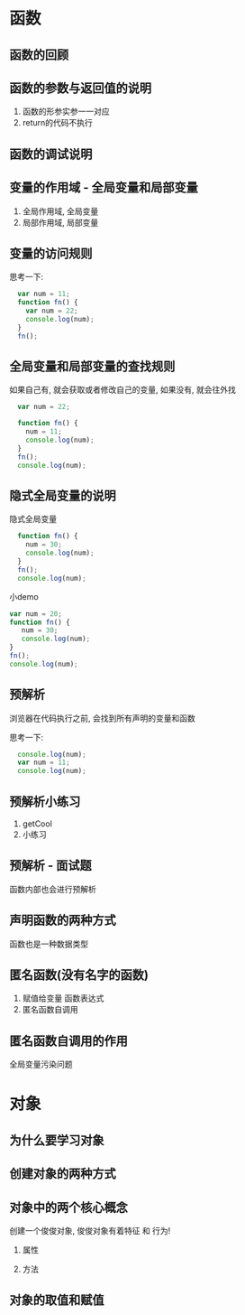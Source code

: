 # 函数

## 函数的回顾





## 函数的参数与返回值的说明

1. 函数的形参实参一一对应
2. return的代码不执行





## 函数的调试说明







## 变量的作用域 - 全局变量和局部变量

1. 全局作用域, 全局变量
2. 局部作用域, 局部变量





## 变量的访问规则

思考一下:

```js
  var num = 11;
  function fn() {
    var num = 22;
    console.log(num);  
  }  
  fn();
```





## 全局变量和局部变量的查找规则

如果自己有, 就会获取或者修改自己的变量, 如果没有, 就会往外找

```js
  var num = 22;

  function fn() {
    num = 11;
    console.log(num);
  }
  fn();
  console.log(num);
```









## 隐式全局变量的说明

隐式全局变量

```js
  function fn() {
    num = 30;
    console.log(num);
  }
  fn();
  console.log(num);
```



小demo

```js
var num = 20;
function fn() {
   num = 30;
   console.log(num);
}
fn();
console.log(num);
```







## 预解析

浏览器在代码执行之前, 会找到所有声明的变量和函数

思考一下:

```js
  console.log(num);
  var num = 11;
  console.log(num);
```





## 预解析小练习

1. getCool
2. 小练习







## 预解析 - 面试题

函数内部也会进行预解析





## 声明函数的两种方式

函数也是一种数据类型







## 匿名函数(没有名字的函数)

1. 赋值给变量  函数表达式
2. 匿名函数自调用







## 匿名函数自调用的作用

全局变量污染问题





# 对象

## 为什么要学习对象







## 创建对象的两种方式







## 对象中的两个核心概念

创建一个俊俊对象, 俊俊对象有着特征 和 行为!

1. 属性

2. 方法





## 对象的取值和赋值



